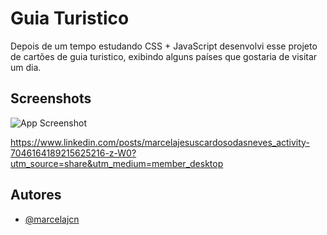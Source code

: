 
# Guia Turistico

Depois de um tempo estudando CSS + JavaScript
desenvolvi esse projeto de 
cartões de guia turistico, exibindo alguns países que gostaria de visitar um dia. 





## Screenshots

![App Screenshot](https://i.postimg.cc/ZbMyBh0S/7779.jpg)

https://www.linkedin.com/posts/marcelajesuscardosodasneves_activity-7046164189215625216-z-W0?utm_source=share&utm_medium=member_desktop




## Autores

- [@marcelajcn](https://www.github.com/marcelajcn)

